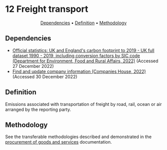 # 12 Freight transport

<p align="center">
  <a href="#dependencies">Dependencies</a> •
  <a href="#definition">Definition</a> •
  <a href="#methodology">Methodology</a>
</p>

## Dependencies

* [Official statistics: UK and England's carbon footprint to 2019 - UK full dataset 1990 - 2019, including conversion factors by SIC code (Department for Environment, Food and Rural Affairs, 2022)](https://www.gov.uk/government/statistics/uks-carbon-footprint) (Accessed 27 December 2022)
* [Find and update company information (Companies House, 2022)](https://find-and-update.company-information.service.gov.uk/) (Accessed 30 December 2022)

## Definition

Emissions associated with transportation of freight by road, rail, ocean or air arranged by the reporting party.

## Methodology

See the transferable methodologies described and demonstrated in the [procurement of goods and services](/Chapters/100_kmsimg_procurement.md) documentation.